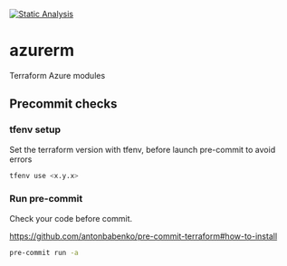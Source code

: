 [![Static Analysis](https://github.com/pagopa/azurerm/actions/workflows/static_analysis.yml/badge.svg)](https://github.com/pagopa/azurerm/actions/workflows/static_analysis.yml)

# azurerm

Terraform Azure modules

## Precommit checks

### tfenv setup

Set the terraform version with tfenv, before launch pre-commit to avoid errors

```bash
tfenv use <x.y.x>
```

### Run pre-commit

Check your code before commit.

<https://github.com/antonbabenko/pre-commit-terraform#how-to-install>

```sh
pre-commit run -a
```
